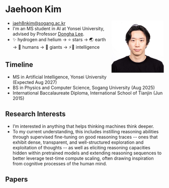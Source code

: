 # Jaehoon Kim

<style>
.headshot{
  float:right;
  width:clamp(100px,33%,200px);
  margin:0 0 1em 1em;
  aspect-ratio:1/1;
  height:auto;
  object-fit:cover;
}
</style>
<img src="assets/headshot.jpg" alt="Headshot" class="headshot">

- [jaeh8nkim@sogang.ac.kr](mailto:jaeh8nkim@sogang.ac.kr)
- I'm an MS student in AI at Yonsei University, advised by Professor [Dongha Lee](https://donalee.github.io/).
- ✨ hydrogen and helium → ⭐ stars → 🌏 earth → 👫 humans → 👣 giants → ⚡🧠 intelligence

## Timeline
- MS in Artificial Intelligence, Yonsei University (Expected Aug 2027)
- BS in Physics and Computer Science, Sogang University (Aug 2025)
- International Baccalaureate Diploma, International School of Tianjin (Jun 2015)

## Research Interests
- I’m interested in anything that helps thinking machines think deeper.
- To my current understanding, this includes instilling reasoning abilities through supervised fine-tuning on good reasoning traces -- ones that exhibit dense, transparent, and well-structured exploration and exploitation of thoughts -- as well as eliciting reasoning capacities hidden within pretrained models and extending reasoning sequences to better leverage test-time compute scaling, often drawing inspiration from cognitive processes of the human mind.

## Papers
